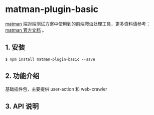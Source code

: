 # matman-plugin-basic

[matman](https://github.com/matmanjs/matman) 端对端测试方案中使用到的前端爬虫处理工具，更多资料请参考： [matman 官方文档](https://matmanjs.github.io/matman/) 。

## 1. 安装

```
$ npm install matman-plugin-basic --save
```

## 2. 功能介绍

基础插件包，主要提供 user-action 和 web-crawler

## 3. API 说明
